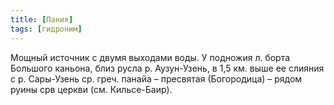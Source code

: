 ```yaml
---
title: [Пания]
tags: [гидроним]
---
```


Мощный источник с двумя выходами воды. У подножия л. борта Большого каньона,
близ русла р. Аузун-Узень, в 1,5 км. выше ее слияния с р. Сары-Узень ср. греч.
панайа – пресвятая (Богородица) – рядом руины срв церкви (см. Кильсе-Баир).
